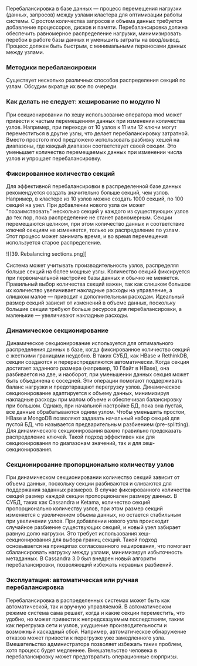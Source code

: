 Перебалансировка в базе данных — процесс перемещения нагрузки (данных, запросов) между узлами кластера для оптимизации работы системы. С ростом количества запросов и объема данных требуется добавление процессоров, дисков и памяти. Перебалансировка должна обеспечить равномерное распределение нагрузки, минимизировать перебои в работе базы данных и уменьшить затраты на ввод/вывод. Процесс должен быть быстрым, с минимальными переносами данных между узлами.

### Методики перебалансировки

Существует несколько различных способов распределения секций по узлам.
Обсудим вкратце их все по очереди.

### Как делать не следует: хеширование по модулю N

При секционировании по хешу использование оператора mod может привести к частым перемещениям данных при изменении количества узлов. Например, при переходе от 10 узлов к 11 или 12 ключи могут переместиться в другие узлы, что делает перебалансировку затратной. Вместо простого mod предложено использовать разбивку хешей на диапазоны, где каждый диапазон соответствует своей секции. Это уменьшает количество перемещаемых данных при изменении числа узлов и упрощает перебалансировку.

### Фиксированное количество секций

Для эффективной перебалансировки в распределенной базе данных рекомендуется создать значительно больше секций, чем узлов. Например, в кластере из 10 узлов можно создать 1000 секций, по 100 секций на узел. При добавлении нового узла он может "позаимствовать" несколько секций у каждого из существующих узлов до тех пор, пока распределение не станет равномерным. Секции перемещаются целиком, при этом количество данных и соответствие ключей секциям не изменяется, только их распределение по узлам. Этот процесс может занимать время, и во время перемещения используется старое распределение. 

![[39. Rebalancing sections.png]]

Система может учитывать производительность узлов, распределяя больше секций на более мощные узлы. Количество секций фиксируется при первоначальной настройке базы данных и обычно не меняется. Правильный выбор количества секций важен, так как слишком большое их количество увеличивает накладные расходы на управление, а слишком малое — приводит к дополнительным расходам. Идеальный размер секций зависит от изменений в объеме данных, поскольку большие секции требуют больше ресурсов для перебалансировки, а маленькие — увеличивают накладные расходы.

### Динамическое секционирование

Динамическое секционирование используется для оптимального распределения данных в базе, когда фиксированное количество секций с жесткими границами неудобно. В таких СУБД, как HBase и RethinkDB, секции создаются и перераспределяются автоматически. Когда секция достигает заданного размера (например, 10 Гбайт в HBase), она разбивается на две, и наоборот, при уменьшении данных секция может быть объединена с соседней. Эти операции помогают поддерживать баланс нагрузки и предотвращают перегрузку узлов. Динамическое секционирование адаптируется к объему данных, минимизируя накладные расходы при малом объеме и обеспечивая балансировку при большом. Однако, при начальной настройке БД, пока она пустая, все данные обрабатываются одним узлом. Чтобы уменьшить простои, HBase и MongoDB позволяют задавать начальный набор секций для пустой БД, что называется предварительным разбиением (pre-splitting). Для динамического секционирования важно правильно предсказать распределение ключей. Такой подход эффективен как для секционирования по диапазонам значений, так и для хеш-секционирования.

### Секционирование пропорционально количеству узлов

При динамическом секционировании количество секций зависит от объема данных, поскольку секции разбиваются и сливаются для поддержания заданных размеров. В случае фиксированного количества секций размер каждой секции пропорционален размеру данных. В СУБД, таких как Cassandra и Ketama, количество секций пропорционально количеству узлов, при этом размер секций изменяется с увеличением объема данных, но остается стабильным при увеличении узлов. При добавлении нового узла происходит случайное разбиение существующих секций, и новый узел забирает равную долю нагрузки. Это требует использования хеш-секционирования для выбора границ секций. Такой подход основывается на принципах согласованного хеширования, что помогает сбалансировать нагрузку между узлами, минимизируя избыточность метаданных. В Cassandra 3.0 был внедрен новый алгоритм перебалансировки, позволяющий избежать неравных разбиений.

### Эксплуатация: автоматическая или ручная перебалансировка

Перебалансировка в распределенных системах может быть как автоматической, так и вручную управляемой. В автоматическом режиме система сама решает, когда и какие секции переместить, что удобно, но может привести к непредсказуемым последствиям, таким как перегрузка сети и узлов, ухудшение производительности и возможный каскадный сбой. Например, автоматическое обнаружение отказов может привести к перегрузке уже замедленного узла. Вмешательство администратора позволяет избежать таких проблем, хотя процесс будет медленнее. Вмешательство человека в перебалансировку может предотвратить операционные сюрпризы.